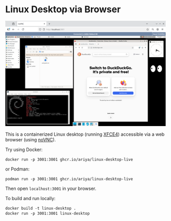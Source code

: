 # Linux Desktop via Browser

<img width="800" src="screenshot.png" alt="Screenshot" />

This is a containerized Linux desktop (running [XFCE4](https://xfce.org)) accessible via a web browser (using [noVNC](https://novnc.com)).

Try using Docker:
```
docker run -p 3001:3001 ghcr.io/ariya/linux-desktop-live
```
or Podman:
```
podman run -p 3001:3001 ghcr.io/ariya/linux-desktop-live
```
Then open `localhost:3001` in your browser.


To build and run locally:
```
docker build -t linux-desktop .
docker run -p 3001:3001 linux-desktop
```
